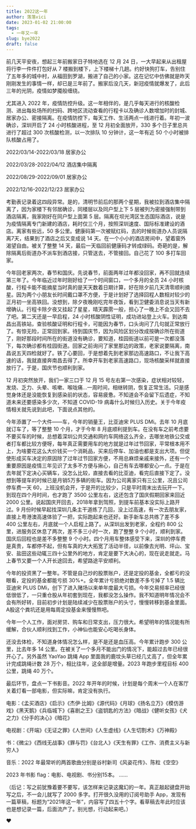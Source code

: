 ```yaml
---
title: 2022这一年
author: 落落vici
date: 2023-01-02 21:00:00
tags:
  - 一年又一年
slug: bye2022
draft: false
---
```


前几天平安夜，想起三年前搬家日子特地选在 12 月 24 日，一大早起来从出租屋将行李一件件打包好从 7 楼搬到楼下，上下楼梯十几趟。约好快狗打车，告别住了五年多的城中村，从福田到罗湖，搬进了自己的小家。这在记忆中仿佛就是昨天刚刚发生的事情一样，却已是三年前了。搬家后没几天，新冠疫情就爆发了，此后三年的光阴，疫情如梦魇般缠绕。

尤其进入 2022 年，疫情防控升级。这一年相伴的，是几乎每天进行的核酸检测、进出每处场所的扫码、跨地区流动查看的行程卡以及确诊人数增加时的封城、居家办公、密接隔离。在疫情防控下，每天工作、生活两点一线进行着。年初一波确诊，深圳开启了 24 小时核酸进程，至 12 月初全面放开，330 多个日子里总共进行了超过 300 次核酸检测，以一次排队 10 分钟计，这一年有近 50 个小时被排队核酸占用了。

2022/03/14-2022/03/18  居家办公

2022/03/28-2022/04/12  酒店集中隔离

2022/08/29-2022/09/01  居家办公

2022/12/16-2022/12/23  居家办公

考勤表记录着这四段异常。是的，清明节前后的那两个星期，我被拉到酒店集中隔离了，因为家楼下有邻居确诊，同楼层以及同户型上下 5 层被列为密接强制带到酒店隔离，我家刚好在同户型上面第 5 层。隔离在坝光湾区生态国际酒店，说是为疫情隔离专门新建的酒店，耗时仅三个月，按照深圳速度、国际标准建设的酒店。离家有些远，50 多公里。健康码第一次被赋红码，去的时候街道办人员说隔离7天，结果到了酒店之后又变成说 14 天。在一个小小的酒店房间中，望着窗外渴望自由。被关了整整 14 天，最后一天临回前健康码才转成绿码。奇葩的是，解除隔离后街道办不派车到酒店接，只管送去，不管接回。自己花了 100 多打车回家。

今年回老家两次，春节和国庆。先说春节，前面两年过年都没回家，再不回就连续第三年了。今年临近过年时刚好给了一个时间窗口，一个多月的全员 24 小时核酸，行程卡能不能摘星当时真的是天天数着日期计算，好在除夕前几天清零顺利摘星。因为两个小朋友长时间戴口罩不方便，于是计划好了选择回程人数相对较少的正月初一坐高铁回。没想到，除夕夜晚刚吃完年夜饭，看到卫健委消息说当天有新增确认。行程卡除夕夜又挂起了星星，晴天霹雳一般，担心了一晚上不会又回不去了吧。第二天还是一早启程，24 小时核酸阴性证明，成功进站登上火车。到达南昌出高铁站，查验核酸证明和行程卡，可能因为春节，口头询问了几句就正常放行了。有惊无险，正常回到家。待到国庆节，因为风险区划分改成按确诊所在街道了，刚好那段时间所在的街道没有确诊，要知道，桂园街道以前可是一次都没落下，每次确诊都有桂园街道。回家之前询问了家里那边的政策，老家说要隔离，南昌说五天四检就好了。铁了心要回，于是想着先到老家那边高速路口，不让我下高速的话，我就直接奔南昌去得了。所幸开车到老家高速路口，现场核酸采样就直接放行了。于是，国庆节也顺利到家。

12 月初突然放开，我们一家三口于 12 月 15 号左右第一次感染，症状相对较轻，发烧、乏力、头晕、咳嗽、喉咙痛…一周时间，相继转阴，恢复正常生活。只是感觉身体还是没能恢复到感染前的状态，容易疲惫。不知道会不会留下后遗症，不知道未来还要感染多少次，不知道 COVID-19 病毒什么时候归入历史。关于今年疫情相关就先说到此吧，下面说点其他的。

今年添置了一个大件——车，今年的销量王，比亚迪宋 PLUS DMi。去年 10 月底就订车了，等了整整 10 个月，才于今年 8 月底顺利提到车。在没有车之前考虑要不要买车的时候，总想着深圳公共交通和网约车网络这么齐全，去哪坐地铁公交或者打车都比较方便呀，每年真正需要用车的地方就是过年过节回家，平常根本用不上，为啥要花这么大价钱买一个消耗品，买来后停车、加油也都是支出大项。但促使形成买车决定的原因除了过年过节回家方便，不用总麻烦亲戚来接外，还有一个重要原因是疫情三年见识了太多不方便与揪心，自己有车去哪都安心一点。于是在去年就下定决心买辆车，没怎么比较，直接去看的比亚迪，看完后直接下定了。没想到等提车的时候已是月销5万多辆的街车。因为公司离家只有三公里，况且公司停车费一天 60，上班没机会开，于是开的比较少，只是平时周末出去玩开一下。到现在四个月时间，也才跑了 3500 公里左右，这还包含了国庆假期回家来回近 2000 公里。说起国庆开回去，2018年拿到驾照，到提车前基本没实际上路开过。9 月份时候早起找深圳几条主干道练了几回，没上过高速，有一次去朋友家，直接上粤港澳高速体验了一把，实际跑起来也还好。新手新车总共练了差不多 400 公里左右，月底就一个人启程上路了。从深圳出发到老家，全程约 800 公里，进服务区休息了两次，差不多三小时一次，跑了整整 9 个小时，顺利到家。国庆后回程也是差不多整整 9 个小时。四个月用车整体感受下来，深圳的停车费是真贵，车都停不起，但有车真的大大拓宽了活动半径，以前像去光明、坪山、宝安、盐田这些动辄三四十公里外的地方，肯定是要下大决心的，现在说走就走。马上春节又要一个人开长途回去，希望路途平安顺利。

今年的投资黑了一整年。不管是自己炒的股票账户，还是定投的基金，全都亏的没眼看，定投的基金都能亏损 30%+。全年累计亏损绝对数差不多亏掉了 1.5 辆比亚迪宋 PLUS DMi，创下了进入赌场以来单年度最大亏损。今年交易频率已经很低很低了，一只重仓股从年初套到现在，我都没怎么操作。我不知道明年情况会不会有所好转，目前初步计划是陆续减少在股票账户的头寸，慢慢转移到基金里面。A股这个粪坑还是用每周定投基金来慢慢熬吧。

今年一个人工作，面对房贷、购车和日常支出，压力很大。希望明年的情况能有所缓解，合伙人顺利找到工作，小神仙也能安心吃喝长身体。

还没去体检，不知道身体情况怎么样，是不是还是血压高。今年累计跑步 300 公里，比去年多 14 公里。在被关了一个多月不能出门的情况下，能超过去年已经很开心了。另外虽然 YaoYao 跳绳 App 里面我的鹿坟头草已经几丈高了，但全年累计完成跳绳计数 28 万个，相比往年，这全部是增量。2023 年跑步里程目标 400 公里，跳绳 40 万个。

最后环节，盘点一下书影音。2022 年开年的时候，计划是每个周末一个人在客厅关着灯看一部电影，但实际嘛，肯定没有执行。

电影：《孟买酒店》《启示》《杰伊·比姆》《源代码》《月球》《扬名立万》《模仿游戏》《黑天鹅》《兵临城下》《喜剧之王》《盗钥匙的方法》《暗战》《健听女孩》《犬之力》《分手的决心》《暗花》

电视剧：《开端》《无证之罪》《人世间》《人生虚线》《人生切割术》《万神殿》

书：《微尘》《西线无战事》《罪与罚》《台北人》《天生有罪》《工作、消费主义与新穷人》

音乐：2022 年最常听的两首歌曲分别是谷村新司《风姿花传》、陈粒《空空》

2023 年书影 flag：电影、电视剧、书分别15本。
……

（后记：写之前犹豫着要不要写，该怎样来记录这魔幻的一年。真正敲起键盘开始写之后，不一会儿就写了 2000 多字。打开很久没用的订阅号助手 App，发现有一篇草稿，标题为“2021年这一年”，内容写了四五十个字。看草稿去年此时应该也是想记录一篇，后面流产了。别光想，行动起来吧。）

❤